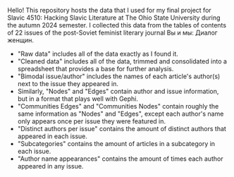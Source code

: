 Hello! This repository hosts the data that I used for my final project for Slavic 4510: Hacking Slavic Literature at The Ohio State University during the autumn 2024 semester. I collected this data from the tables of contents of 22 issues of the post-Soviet feminist literary journal Вы и мы: Диалог женщин.
- "Raw data" includes all of the data exactly as I found it.
- "Cleaned data" includes all of the data, trimmed and consolidated into a spreadsheet that provides a base for further analysis.
- "Bimodal issue/author" includes the names of each article's author(s) next to the issue they appeared in.
- Similarly, "Nodes" and "Edges" contain author and issue information, but in a format that plays well with Gephi.
- "Communities Edges" and "Communities Nodes" contain roughly the same information as "Nodes" and "Edges", except each author's name only appears once per issue they were featured in.
- "Distinct authors per issue" contains the amount of distinct authors that appeared in each issue.
- "Subcategories" contains the amount of articles in a subcategory in each issue.
- "Author name appearances" contains the amount of times each author appeared in any issue.
